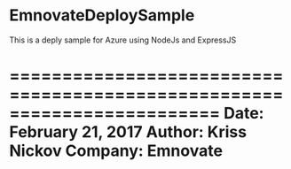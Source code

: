 ﻿# EmnovateDeploySample
This is a deply sample for Azure using NodeJs and ExpressJS

========================================================================
Date:		February 21, 2017
Author:		Kriss Nickov
Company:	Emnovate
========================================================================

